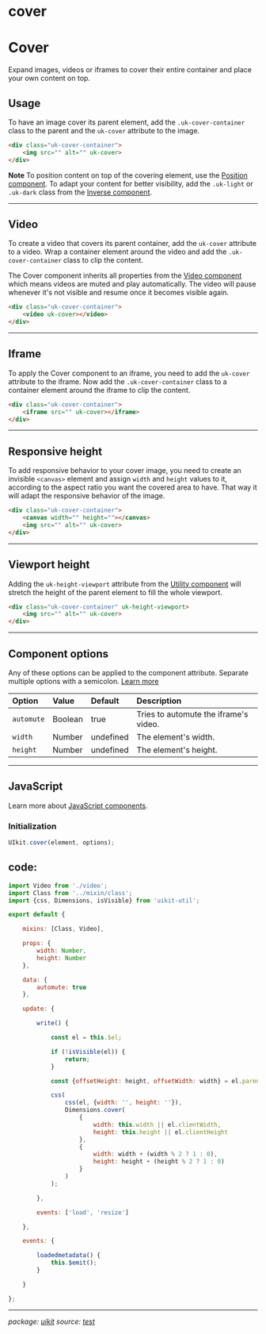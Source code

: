 # cover

# Cover

Expand images, videos or iframes to cover their entire container and place your own content on top.

## Usage

To have an image cover its parent element, add the `.uk-cover-container` class to the parent and the `uk-cover` attribute to the image.

~~~html
<div class="uk-cover-container">
    <img src="" alt="" uk-cover>
</div>
~~~

**Note** To position content on top of the covering element, use the [Position component](position.md). To adapt your content for better visibility, add the `.uk-light` or `.uk-dark` class from the [Inverse component](inverse.md).

<ExampleRunner id="runner-11a731df-f7a3-c2c6-9d6f-721185967888" resource="src.js.core.cover.js"/>

* * *

## Video

To create a video that covers its parent container, add the `uk-cover` attribute to a video. Wrap a container element around the video and add the `.uk-cover-container` class to clip the content.

The Cover component inherits all properties from the [Video component](utility.md#video) which means videos are muted and play automatically. The video will pause whenever it's not visible and resume once it becomes visible again.

~~~html
<div class="uk-cover-container">
    <video uk-cover></video>
</div>
~~~

<ExampleRunner id="runner-1eceabde-b9d8-609e-35fa-81f81a536932" resource="src.js.core.cover.js"/>

* * *

## Iframe

To apply the Cover component to an iframe, you need to add the `uk-cover` attribute to the iframe. Now add the `.uk-cover-container` class to a container element around the iframe to clip the content.

~~~html
<div class="uk-cover-container">
    <iframe src="" uk-cover></iframe>
</div>
~~~

<ExampleRunner id="runner-b2fa08c1-8c56-5c7d-336c-d19eba4db64a" resource="src.js.core.cover.js"/>

* * *

## Responsive height

To add responsive behavior to your cover image, you need to create an invisible `<canvas>` element and assign `width` and `height` values to it, according to the aspect ratio you want the covered area to have. That way it will adapt the responsive behavior of the image.

~~~html
<div class="uk-cover-container">
    <canvas width="" height=""></canvas>
    <img src="" alt="" uk-cover>
</div>
~~~

<ExampleRunner id="runner-2d08a058-c8fc-0acd-5bf1-aba9070f882e" resource="src.js.core.cover.js"/>

* * *

## Viewport height

Adding the `uk-height-viewport` attribute from the [Utility component](utility.md) will stretch the height of the parent element to fill the whole viewport.

~~~html
<div class="uk-cover-container" uk-height-viewport>
    <img src="" alt="" uk-cover>
</div>
~~~

* * *

## Component options

Any of these options can be applied to the component attribute. Separate multiple options with a semicolon. [Learn more](javascript.md#component-configuration)

<table><thead><tr><th style="text-align:left">Option</th><th style="text-align:left">Value</th><th style="text-align:left">Default</th><th style="text-align:left">Description</th></tr></thead><tbody><tr><td style="text-align:left"><code>automute</code></td><td style="text-align:left">Boolean</td><td style="text-align:left">true</td><td style="text-align:left">Tries to automute the iframe's video.</td></tr><tr><td style="text-align:left"><code>width</code></td><td style="text-align:left">Number</td><td style="text-align:left">undefined</td><td style="text-align:left">The element's width.</td></tr><tr><td style="text-align:left"><code>height</code></td><td style="text-align:left">Number</td><td style="text-align:left">undefined</td><td style="text-align:left">The element's height.</td></tr></tbody></table>

* * *

## JavaScript

Learn more about [JavaScript components](javascript.md#programmatic-use).

### Initialization

~~~js
UIkit.cover(element, options);
~~~

## code:

~~~javascript
import Video from './video';
import Class from '../mixin/class';
import {css, Dimensions, isVisible} from 'uikit-util';

export default {

    mixins: [Class, Video],

    props: {
        width: Number,
        height: Number
    },

    data: {
        automute: true
    },

    update: {

        write() {

            const el = this.$el;

            if (!isVisible(el)) {
                return;
            }

            const {offsetHeight: height, offsetWidth: width} = el.parentNode;

            css(
                css(el, {width: '', height: ''}),
                Dimensions.cover(
                    {
                        width: this.width || el.clientWidth,
                        height: this.height || el.clientHeight
                    },
                    {
                        width: width + (width % 2 ? 1 : 0),
                        height: height + (height % 2 ? 1 : 0)
                    }
                )
            );

        },

        events: ['load', 'resize']

    },

    events: {

        loadedmetadata() {
            this.$emit();
        }

    }

};

~~~

* * *

_package: [uikit](uikit.md)_ _source: [test](https://github.com/git+https://github.com/uikit/uikit.git/tree/master/undefined/./src/js/core/cover.js)_